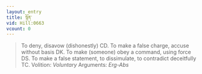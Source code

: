 ```yaml
---
layout: entry
title: སྙོན་
vid: Hill:0663
vcount: 0
---
```

> To deny, disavow (dishonestly) CD\. To make a false charge, accuse without basis DK\. To make (someone) obey a command, using force DS\. To make a false statement, to dissimulate, to contradict deceitfully TC\.
> Volition: _Voluntary_
> Arguments: _Erg-Abs_


